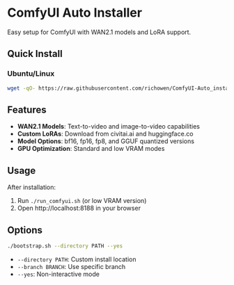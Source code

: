 # ComfyUI Auto Installer

Easy setup for ComfyUI with WAN2.1 models and LoRA support.

## Quick Install

### Ubuntu/Linux
```bash
wget -qO- https://raw.githubusercontent.com/richowen/ComfyUI-Auto_installer/main/bootstrap.sh | bash
```

## Features

- **WAN2.1 Models**: Text-to-video and image-to-video capabilities
- **Custom LoRAs**: Download from civitai.ai and huggingface.co
- **Model Options**: bf16, fp16, fp8, and GGUF quantized versions
- **GPU Optimization**: Standard and low VRAM modes

## Usage

After installation:
1. Run `./run_comfyui.sh` (or low VRAM version)
2. Open http://localhost:8188 in your browser

## Options

```bash
./bootstrap.sh --directory PATH --yes
```

- `--directory PATH`: Custom install location
- `--branch BRANCH`: Use specific branch
- `--yes`: Non-interactive mode
